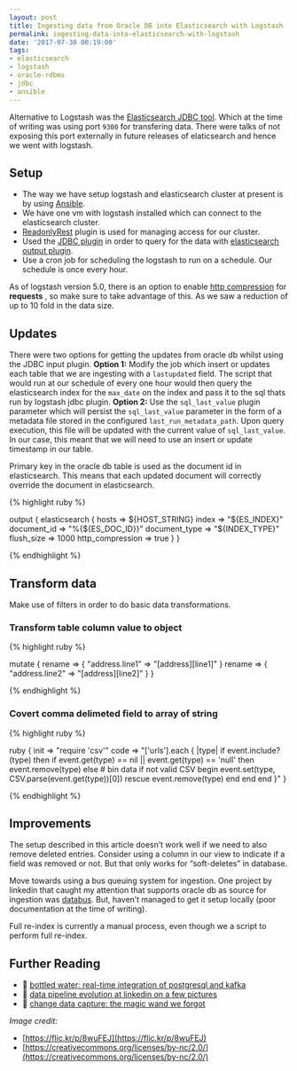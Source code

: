 ```yaml
---
layout: post
title: Ingesting data from Oracle DB into Elasticsearch with Logstash
permalink: ingesting-data-into-elasticsearch-with-logstash
date: '2017-07-30 00:19:00'
tags:
- elasticsearch
- logstash
- oracle-rdbms
- jdbc
- ansible
---
```


Alternative to Logstash was the [Elasticsearch JDBC tool][es_jdbc]. Which at 
the time of writing was using port `9300` for transfering data. There were 
talks of not exposing this port externally in future releases of elaticsearch 
and hence we went with logstash.

## Setup

- The way we have setup logstash and elasticsearch cluster at present is by 
  using [Ansible][ansible].
- We have one vm with logstash installed which can connect to the elasticsearch 
  cluster.
- [ReadonlyRest][ror] plugin is used for managing access for our cluster.
- Used the [JDBC plugin][jdbc] in order to query for the data with 
  [elasticsearch output plugin][esop].
- Use a cron job for scheduling the logstash to run on a schedule. Our schedule 
  is once every hour.

As of logstash version 5.0, there is an option to enable 
[http compression][htcomp] for **requests** , so make sure to take advantage of 
this. As we saw a reduction of up to 10 fold in the data size.

## Updates

There were two options for getting the updates from oracle db whilst using the 
JDBC input plugin. **Option 1:** Modify the job which insert or updates each 
table that we are ingesting with a `lastupdated` field. The script that would 
run at our schedule of every one hour would then query the elasticsearch index 
for the `max_date` on the index and pass it to the sql thats run by logstash 
jdbc plugin. **Option 2:** Use the `sql_last_value` plugin parameter which will 
persist the `sql_last_value` parameter in the form of a metadata file stored in 
the configured `last_run_metadata_path`. Upon query execution, this file will 
be updated with the current value of `sql_last_value`. In our case, this meant 
that we will need to use an insert or update timestamp in our table.

Primary key in the oracle db table is used as the document id in elasticsearch. 
This means that each updated document will correctly override the document in 
elasticsearch.

{% highlight ruby %}

output {
  elasticsearch {
    hosts => ${HOST_STRING}
    index => "${ES_INDEX}"
    document_id => "%{${ES_DOC_ID}}"
    document_type => "${INDEX_TYPE}"
    flush_size => 1000
    http_compression => true
  }
}

{% endhighlight %}

## Transform data

Make use of filters in order to do basic data transformations.

### Transform table column value to object

{% highlight ruby %}

mutate {
    rename => { "address.line1" => "[address][line1]" }
    rename => { "address.line2" => "[address][line2]" }
}

{% endhighlight %}

### Covert comma delimeted field to array of string

{% highlight ruby %}

ruby {
    init => "require 'csv'"
    code => "['urls'].each { |type|
        if event.include?(type) then
            if event.get(type) == nil || event.get(type) == 'null' then
                event.remove(type)
            else
                # bin data if not valid CSV
                begin
                    event.set(type, CSV.parse(event.get(type))[0])
                rescue
                    event.remove(type)
                end
            end
        end
    }"
}

{% endhighlight %}

## Improvements

The setup described in this article doesn’t work well if we need to also remove 
deleted entries. Consider using a column in our view to indicate if a field was 
removed or not. But that only works for “soft-deletes” in database.

Move towards using a bus queuing system for ingestion. One project by linkedin 
that caught my attention that supports oracle db as source for ingestion was 
[databus][lkndb]. But, haven’t managed to get it setup locally (poor 
documentation at the time of writing).

Full re-index is currently a manual process, even though we a script to perform 
full re-index.

## Further Reading

- 📖 [bottled water: real-time integration of postgresql and kafka](https://www.confluent.io/blog/bottled-water-real-time-integration-of-postgresql-and-kafka/)
- 📖 [data pipeline evolution at linkedin on a few pictures](http://getindata.com/data-pipeline-evolution-at-linkedin-on-a-few-pictures)
- 🎥 [change data capture: the magic wand we forgot](https://www.youtube.com/watch?v=ZAZJqEKUl3U)

_Image credit:_

- [https://flic.kr/p/8wuFEJ](https://flic.kr/p/8wuFEJ)
- [https://creativecommons.org/licenses/by-nc/2.0/](https://creativecommons.org/licenses/by-nc/2.0/)

[es_jdbc]: <https://github.com/jprante/elasticsearch-jdbc>
[ansible]: <https://www.ansible.com/>
[ror]: <https://readonlyrest.com/>
[jdbc]: <https://www.elastic.co/guide/en/logstash/current/plugins-inputs-jdbc.html>
[esop]: <https://www.elastic.co/guide/en/logstash/current/plugins-outputs-elasticsearch.html>
[htcomp]: <https://www.elastic.co/guide/en/logstash/current/plugins-outputs-elasticsearch.html#_http_compression>
[lkndb]: <https://github.com/linkedin/databus>
